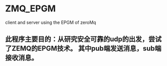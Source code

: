 # ZMQ_EPGM
client and server using the EPGM of zeroMq

## 此程序主要目的：从研究安全可靠的udp的出发，尝试了ZEMQ的EPGM技术。 其中pub端发送消息，sub端接收消息。
